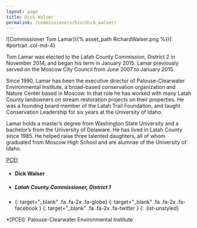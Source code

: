 ```yaml
---
layout: page
title: Dick Walser
permalink: /commissioners/bio/dick_walser/
---
```


![Commissioner Tom Lamar]({% asset_path RichardWalser.png %}){: #portrait .col-md-4}

Tom Lamar was elected to the Latah County Commission, District 2 in November 2014, and began his term in January 2015. Lamar previously served on the Moscow City Council from June 2007 to January 2015.

Since 1990, Lamar has been the executive director of Palouse-Clearwater Environmental Institute, a broad-based conservation organization and Nature Center based in Moscow. In that role he has worked with many Latah County landowners on stream restoration projects on their properties. He was a founding board member of the Latah Trail Foundation, and taught Conservation Leadership for six years at the University of Idaho.

Lamar holds a master’s degree from Washington State University and a bachelor’s from the University of Delaware. He has lived in Latah County since 1985. He helped raise three talented daughters, all of whom graduated from Moscow High School and are alumnae of the University of Idaho.

[PCEI](www.pcei.org)

- #### Dick Walser ####
- ##### Latah County Commissioner, District 1 #####
- [](http://tomlamar.org){: target="_blank" .fa .fa-2x .fa-globe} [](https://www.facebook.com/tomlamar.org){: target="_blank" .fa .fa-2x .fa-facebook } [](https://twitter.com/lamartom){: target="_blank" .fa .fa-2x .fa-twitter }
{: .list-unstyled}

*[PCEI]: Palouse-Clearwater Environmental Institute
